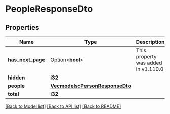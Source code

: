 # PeopleResponseDto

## Properties

Name | Type | Description | Notes
------------ | ------------- | ------------- | -------------
**has_next_page** | Option<**bool**> | This property was added in v1.110.0 | [optional]
**hidden** | **i32** |  | 
**people** | [**Vec<models::PersonResponseDto>**](PersonResponseDto.md) |  | 
**total** | **i32** |  | 

[[Back to Model list]](../README.md#documentation-for-models) [[Back to API list]](../README.md#documentation-for-api-endpoints) [[Back to README]](../README.md)


